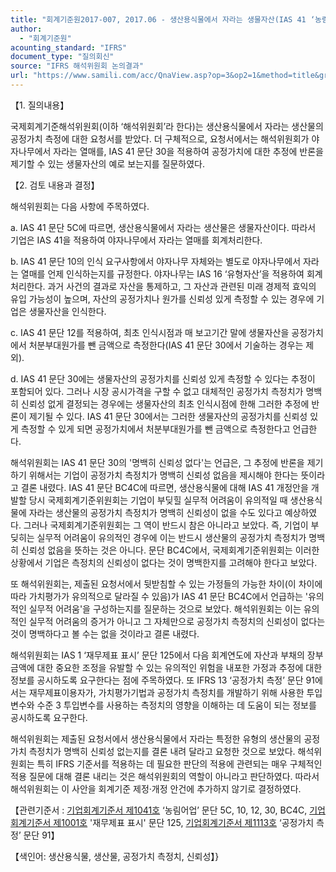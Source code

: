 ```yaml
---
title: "회계기준원2017-007, 2017.06 - 생산용식물에서 자라는 생물자산(IAS 41 ‘농림어업’)"
author:
  - "회계기준원"
acounting_standard: "IFRS"
document_type: "질의회신"
source: "IFRS 해석위원회 논의결과"
url: "https://www.samili.com/acc/QnaView.asp?op=3&op2=1&method=title&group=2123-15;1&orgcode=2&searchword=&page=8&code=%ED%9A%8C%EA%B3%84%EA%B8%B0%EC%A4%80%EC%9B%902017%2D007%3A20170630"
---
```

【1. 질의내용】

국제회계기준해석위원회(이하 ‘해석위원회’라 한다)는 생산용식물에서 자라는 생산물의 공정가치 측정에 대한 요청서를 받았다. 더 구체적으로, 요청서에서는 해석위원회가 야자나무에서 자라는 열매를, IAS 41 문단 30을 적용하여 공정가치에 대한 추정에 반론을 제기할 수 있는 생물자산의 예로 보는지를 질문하였다.

  

【2. 검토 내용과 결정】

해석위원회는 다음 사항에 주목하였다.

a. IAS 41 문단 5C에 따르면, 생산용식물에서 자라는 생산물은 생물자산이다. 따라서 기업은 IAS 41을 적용하여 야자나무에서 자라는 열매를 회계처리한다.

b. IAS 41 문단 10의 인식 요구사항에서 야자나무 자체와는 별도로 야자나무에서 자라는 열매를 언제 인식하는지를 규정한다. 야자나무는 IAS 16 ‘유형자산’을 적용하여 회계처리한다. 과거 사건의 결과로 자산을 통제하고, 그 자산과 관련된 미래 경제적 효익의 유입 가능성이 높으며, 자산의 공정가치나 원가를 신뢰성 있게 측정할 수 있는 경우에 기업은 생물자산을 인식한다.

c. IAS 41 문단 12를 적용하여, 최초 인식시점과 매 보고기간 말에 생물자산을 공정가치에서 처분부대원가를 뺀 금액으로 측정한다(IAS 41 문단 30에서 기술하는 경우는 제외).

d. IAS 41 문단 30에는 생물자산의 공정가치를 신뢰성 있게 측정할 수 있다는 추정이 포함되어 있다. 그러나 시장 공시가격을 구할 수 없고 대체적인 공정가치 측정치가 명백히 신뢰성 없게 결정되는 경우에는 생물자산의 최초 인식시점에 한해 그러한 추정에 반론이 제기될 수 있다. IAS 41 문단 30에서는 그러한 생물자산의 공정가치를 신뢰성 있게 측정할 수 있게 되면 공정가치에서 처분부대원가를 뺀 금액으로 측정한다고 언급한다.

해석위원회는 IAS 41 문단 30의 '명백히 신뢰성 없다'는 언급은, 그 추정에 반론을 제기하기 위해서는 기업이 공정가치 측정치가 명백히 신뢰성 없음을 제시해야 한다는 뜻이라고 결론 내렸다. IAS 41 문단 BC4C에 따르면, 생산용식물에 대해 IAS 41 개정안을 개발할 당시 국제회계기준위원회는 기업이 부딪힐 실무적 어려움이 유의적일 때 생산용식물에 자라는 생산물의 공정가치 측정치가 명백히 신뢰성이 없을 수도 있다고 예상하였다. 그러나 국제회계기준위원회는 그 역이 반드시 참은 아니라고 보았다. 즉, 기업이 부딪히는 실무적 어려움이 유의적인 경우에 이는 반드시 생산물의 공정가치 측정치가 명백히 신뢰성 없음을 뜻하는 것은 아니다. 문단 BC4C에서, 국제회계기준위원회는 이러한 상황에서 기업은 측정치의 신뢰성이 없다는 것이 명백한지를 고려해야 한다고 보았다.

또 해석위원회는, 제출된 요청서에서 뒷받침할 수 있는 가정들의 가능한 차이(이 차이에 따라 가치평가가 유의적으로 달라질 수 있음)가 IAS 41 문단 BC4C에서 언급하는 '유의적인 실무적 어려움'을 구성하는지를 질문하는 것으로 보았다. 해석위원회는 이는 유의적인 실무적 어려움의 증거가 아니고 그 자체만으로 공정가치 측정치의 신뢰성이 없다는 것이 명백하다고 볼 수는 없을 것이라고 결론 내렸다.

해석위원회는 IAS 1 ‘재무제표 표시’ 문단 125에서 다음 회계연도에 자산과 부채의 장부금액에 대한 중요한 조정을 유발할 수 있는 유의적인 위험을 내포한 가정과 추정에 대한 정보를 공시하도록 요구한다는 점에 주목하였다. 또 IFRS 13 ‘공정가치 측정’ 문단 91에서는 재무제표이용자가, 가치평가기법과 공정가치 측정치를 개발하기 위해 사용한 투입변수와 수준 3 투입변수를 사용하는 측정치의 영향을 이해하는 데 도움이 되는 정보를 공시하도록 요구한다.

해석위원회는 제출된 요청서에서 생산용식물에서 자라는 특정한 유형의 생산물의 공정가치 측정치가 명백히 신뢰성 없는지를 결론 내려 달라고 요청한 것으로 보았다. 해석위원회는 특히 IFRS 기준서를 적용하는 데 필요한 판단의 적용에 관련되는 매우 구체적인 적용 질문에 대해 결론 내리는 것은 해석위원회의 역할이 아니라고 판단하였다. 따라서 해석위원회는 이 사안을 회계기준 제정·개정 안건에 추가하지 않기로 결정하였다.

  

【관련기준서 : [기업회계기준서 제1041호](https://www.samili.com/acc/) ‘농림어업’ 문단 5C, 10, 12, 30, BC4C, [기업회계기준서 제1001호](https://www.samili.com/acc/) '재무제표 표시' 문단 125, [기업회계기준서 제1113호](https://www.samili.com/acc/) ‘공정가치 측정’ 문단 91】

【색인어: 생산용식물, 생산물, 공정가치 측정치, 신뢰성】}